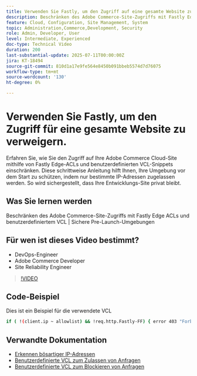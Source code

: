 ```yaml
---
title: Verwenden Sie Fastly, um den Zugriff auf eine gesamte Website zu verweigern.
description: Beschränken des Adobe Commerce-Site-Zugriffs mit Fastly Edge-ACLs und einer benutzerdefinierten VCL
feature: Cloud, Configuration, Site Management, System
topic: Administration,Commerce,Development, Security
role: Admin, Developer, User
level: Intermediate, Experienced
doc-type: Technical Video
duration: 200
last-substantial-update: 2025-07-11T00:00:00Z
jira: KT-18494
source-git-commit: 810d1a17e9fe564e8450b091bbeb5574d7d76075
workflow-type: tm+mt
source-wordcount: '130'
ht-degree: 0%

---
```



# Verwenden Sie Fastly, um den Zugriff für eine gesamte Website zu verweigern.

Erfahren Sie, wie Sie den Zugriff auf Ihre Adobe Commerce Cloud-Site mithilfe von Fastly Edge-ACLs und benutzerdefinierten VCL-Snippets einschränken. Diese schrittweise Anleitung hilft Ihnen, Ihre Umgebung vor dem Start zu schützen, indem nur bestimmte IP-Adressen zugelassen werden. So wird sichergestellt, dass Ihre Entwicklungs-Site privat bleibt.

## Was Sie lernen werden

Beschränken des Adobe Commerce-Site-Zugriffs mit Fastly Edge ACLs und benutzerdefiniertem VCL | Sichere Pre-Launch-Umgebungen

## Für wen ist dieses Video bestimmt?

* DevOps-Engineer
* Adobe Commerce Developer
* Site Reliability Engineer

>[!VIDEO](https://video.tv.adobe.com/v/3464779/?learn=on&enablevpops)

## Code-Beispiel

Dies ist ein Beispiel für die verwendete VCL

```BASH
if ( !(client.ip ~ allowlist) && !req.http.Fastly-FF) { error 403 "Forbidden";}
```

## Verwandte Dokumentation

* [Erkennen bösartiger IP-Adressen](https://experienceleague.adobe.com/de/docs/commerce-learn/tutorials/tools/new-relic/malicious-ip)
* [Benutzerdefinierte VCL zum Zulassen von Anfragen](https://experienceleague.adobe.com/de/docs/commerce-on-cloud/user-guide/cdn/custom-vcl-snippets/fastly-vcl-allowlist)
* [Benutzerdefinierte VCL zum Blockieren von Anfragen](https://experienceleague.adobe.com/de/docs/commerce-on-cloud/user-guide/cdn/custom-vcl-snippets/fastly-vcl-blocking)